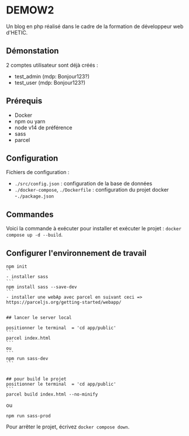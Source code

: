 # DEMOW2
Un blog en php réalisé dans le cadre de la formation de développeur web d'HETIC. 

## Démonstation
2 comptes utilisateur sont déjà créés :
- test_admin (mdp: Bonjour123?)
- test_user (mdp: Bonjour123?)

## Prérequis
- Docker
- npm ou yarn
- node v14 de préférence
- sass
- parcel

## Configuration
Fichiers de configuration :
- `./src/config.json` : configuration de la base de données
- `./docker-compose`, `./Dockerfile` : configuration du projet docker
-`./package.json`

## Commandes
Voici la commande à exécuter pour installer et exécuter le projet : `docker compose up -d --build`.

## Configurer l'environnement de travail

````
npm init
``
- installer sass 
```
npm install sass --save-dev
```
- installer une webAp avec parcel en suivant ceci => https://parceljs.org/getting-started/webapp/


## lancer le server local

positionner le terminal  = 'cd app/public'
```
parcel index.html
```
ou
```
npm run sass-dev
```


## pour build le projet 
positionner le terminal  = 'cd app/public'
```
parcel build index.html --no-minify
````
ou
```
npm run sass-prod
```

Pour arrêter le projet, écrivez `docker compose down`.
